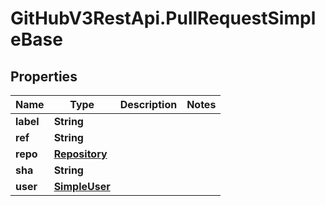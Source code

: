 # GitHubV3RestApi.PullRequestSimpleBase

## Properties

Name | Type | Description | Notes
------------ | ------------- | ------------- | -------------
**label** | **String** |  | 
**ref** | **String** |  | 
**repo** | [**Repository**](Repository.md) |  | 
**sha** | **String** |  | 
**user** | [**SimpleUser**](SimpleUser.md) |  | 


